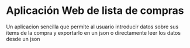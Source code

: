 # Aplicación Web de lista de compras

Un aplicacion sencilla que permite al usuario introducir datos sobre sus items de la compra y exportarlo en un json o directamente leer los datos desde un json